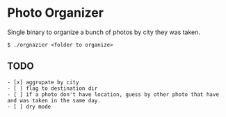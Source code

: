 Photo Organizer
===============

Single binary to organize a bunch of photos by city they was taken.

    $ ./orgnazier <folder to organize>


## TODO

    - [x] aggrupate by city
    - [ ] flag to destination dir
    - [ ] if a photo don't have location, guess by other photo that have and was taken in the same day.
    - [ ] dry mode
